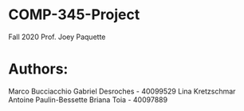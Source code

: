 # COMP-345-Project
Fall 2020
Prof. Joey Paquette 

# Authors:
Marco Bucciacchio
Gabriel Desroches - 40099529
Lina Kretzschmar
Antoine Paulin-Bessette
Briana Toia - 40097889

